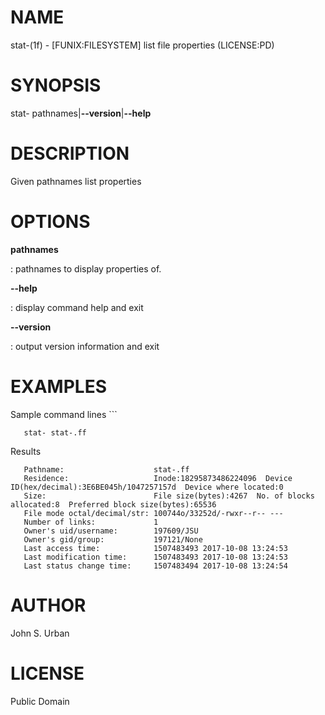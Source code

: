 NAME
====

stat-(1f) - \[FUNIX:FILESYSTEM\] list file properties (LICENSE:PD)

SYNOPSIS
========

stat- pathnames\|**--version**\|**--help**

DESCRIPTION
===========

Given pathnames list properties

OPTIONS
=======

**pathnames**

:   pathnames to display properties of.

****--help****

:   display command help and exit

****--version****

:   output version information and exit

EXAMPLES
========

Sample command lines \`\`\`

       stat- stat-.ff

Results

       Pathname:                    stat-.ff
       Residence:                   Inode:18295873486224096  Device ID(hex/decimal):3E6BE045h/1047257157d  Device where located:0
       Size:                        File size(bytes):4267  No. of blocks allocated:8  Preferred block size(bytes):65536
       File mode octal/decimal/str: 100744o/33252d/-rwxr--r-- ---
       Number of links:             1
       Owner's uid/username:        197609/JSU
       Owner's gid/group:           197121/None
       Last access time:            1507483493 2017-10-08 13:24:53
       Last modification time:      1507483493 2017-10-08 13:24:53
       Last status change time:     1507483494 2017-10-08 13:24:54

AUTHOR
======

John S. Urban

LICENSE
=======

Public Domain
